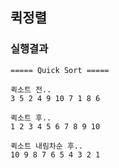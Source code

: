 ## 퀵정렬

### 실행결과

~~~
===== Quick Sort =====

퀵소트 전..
3 5 2 4 9 10 7 1 8 6 

퀵소트 후..
1 2 3 4 5 6 7 8 9 10 

퀵소트 내림차순 후..
10 9 8 7 6 5 4 3 2 1 
~~~